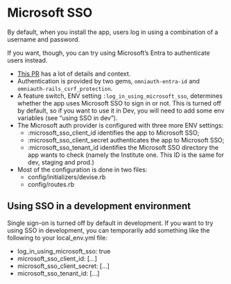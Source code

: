 # Microsoft SSO
By default, when you install the app, users log in using a combination of a username and password.

If you want, though, you can try using Microsoft’s Entra to authenticate users instead.
 - [This PR](https://github.com/sciencehistory/scihist_digicoll/pull/2769) has a lot of details and context.
 - Authentication is provided by two gems, `omniauth-entra-id` and `omniauth-rails_csrf_protection`.
 - A feature switch, ENV setting `:log_in_using_microsoft_sso`, determines whether the app uses Microsoft SSO to sign in or not. This is turned off by default, so if you want to use it in Dev, you will need to add some env variables (see “using SSO in dev”).
 - The Microsoft auth provider is configured with three more ENV settings:
	- :microsoft_sso_client_id identifies the app to Microsoft SSO;
	- :microsoft_sso_client_secret authenticates the app to Microsoft SSO;
	- :microsoft_sso_tenant_id identifies the Microsoft SSO directory the app wants to check (namely the Institute one. This ID is the same for dev, staging and prod.)
 - Most of the configuration is done in two files:
	 - config/initializers/devise.rb
	 - config/routes.rb

## Using SSO in a development environment
Single sign-on is turned off by default in development. If you want to try using SSO in development, you can temporarily add something like the following to your local_env.yml file:
 - log_in_using_microsoft_sso:  true
 - microsoft_sso_client_id:     [...]
 - microsoft_sso_client_secret: [...]
 - microsoft_sso_tenant_id:     [...]